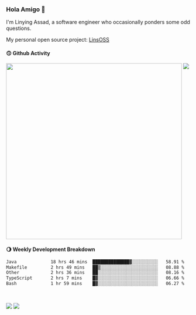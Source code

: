 ### Hola Amigo 🤣   

I'm Linying Assad, a software engineer who occasionally ponders some odd questions.  

My personal open source project: [LinsOSS](https://github.com/linsoss)
 
#### 🙃 Github Activity 
<div>
  <img src="https://github-readme-stats.vercel.app/api?username=al-assad&show_icons=true" align="top" style="display: inline-block;" width="480"/>
  <img src="https://github-readme-stats.vercel.app/api/top-langs/?username=al-assad&hide=css,html&langs_count=8&layout=compact" align="top" style="display: inline-block;"/>
</div>

#### 🌖 Weekly Development Breakdown
<!--START_SECTION:waka-->

```txt
Java             18 hrs 46 mins  ██████████████▓░░░░░░░░░░   58.91 %
Makefile         2 hrs 49 mins   ██▒░░░░░░░░░░░░░░░░░░░░░░   08.88 %
Other            2 hrs 36 mins   ██░░░░░░░░░░░░░░░░░░░░░░░   08.16 %
TypeScript       2 hrs 7 mins    █▓░░░░░░░░░░░░░░░░░░░░░░░   06.66 %
Bash             1 hr 59 mins    █▓░░░░░░░░░░░░░░░░░░░░░░░   06.27 %
```

<!--END_SECTION:waka-->

<br>

<a href="https://twitter.com/assad_lin"><img src="https://img.shields.io/badge/Twitter-@assad__lin-blue?style=flat&logo=twitter" /></a>
<a href="https://al-assad.github.io"><img src="https://img.shields.io/badge/Blogs-Linying_Assad's_Blog-yellow?style=flat&logo=github" /></a>

